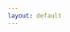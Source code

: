 ```yaml
---
layout: default
---
```

  <div id="board" style="width: 400px"></div>
  <pre id="moves"></pre>

  <script>
    gameMoves = "";
    function loadGame() {
      $.ajax({
        url: "CURRENT_GAME.pgn",
        dataType: "text",
        success: function(data) {
          gameMoves = data;
          $("#moves").html(data);
          game.load_pgn(data);
          board.position(game.fen());
        }
      });
    }

    var removeGreySquares = function() {
      $('#board .square-55d63').css('background', '');
    };

    var greySquare = function(square) {
      var squareEl = $('#board .square-' + square);
  
      var background = '#a9a9a9';
      if (squareEl.hasClass('black-3c85d') === true) {
        background = '#696969';
      }

      squareEl.css('background', background);
    };

    var onMouseoverSquare = function(square, piece) {
      // get list of possible moves for this square
      var moves = game.moves({
        square: square,
        verbose: true
      });

      // exit if there are no moves available for this square
      if (moves.length === 0) return;

      // highlight the square they moused over
      greySquare(square);

      // highlight the possible squares for this piece
      for (var i = 0; i < moves.length; i++) {
        greySquare(moves[i].to);
      }
    };

    var onMouseoutSquare = function(square, piece) {
      removeGreySquares();
    };

    var game=new Chess();
    var board = ChessBoard('board', {
      onMouseoutSquare: onMouseoutSquare,
      onMouseoverSquare: onMouseoverSquare
    });

    $(document).ready(function() {
      loadGame();      
    });
  </script>

